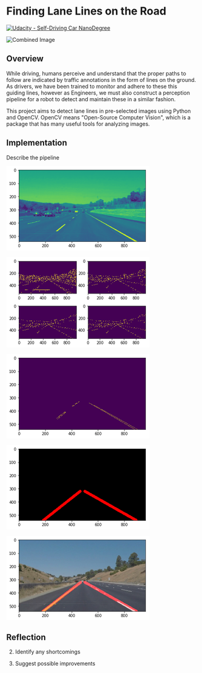 # **Finding Lane Lines on the Road** 
[![Udacity - Self-Driving Car NanoDegree](https://s3.amazonaws.com/udacity-sdc/github/shield-carnd.svg)](http://www.udacity.com/drive)

<img src="examples/laneLines_thirdPass.jpg" width="480" alt="Combined Image" />

Overview
---
While driving, humans perceive and understand that the proper paths to follow are indicated by traffic annotations in the form of lines on the ground. As drivers, we have been trained to monitor and adhere to these this guiding lines, however as Engineers, we must also construct a perception pipeline for a robot to detect and maintain these in a similar fashion.

This project aims to detect lane lines in pre-selected images using Python and OpenCV.  OpenCV means "Open-Source Computer Vision", which is a package that has many useful tools for analyzing images.  

Implementation
---

Describe the pipeline

![grayGaussian](/assets/grayGaussian.PNG)

![canny](/assets/canny.PNG)

![mask](/assets/mask.PNG)

![hough](/assets/hough.PNG)

![final](/assets/final.PNG)

Reflection
---
2. Identify any shortcomings

3. Suggest possible improvements


